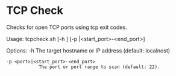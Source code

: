 # TCP Check

Checks for open TCP ports using tcp exit codes.

Usage:
    tcpcheck.sh [-h <hostname>] [-p <port>|<start_port>-<end_port>]

Options:
    -h <host>   The target hostname or IP address (default: localnost)

    -p <port>|<start_port>-<end_port>
                The port or port range to scan (default: 22).
